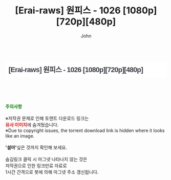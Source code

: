 ﻿---
layout: post
title:  "[Erai-raws] 원피스 - 1026 [1080p][720p][480p]"
author: John
categories: [ 애니메이션 ]
tags: [  ]
image:  
description: "[Erai-raws] 원피스 - 1026 [1080p][720p][480p] torrent 정보 공유"
toc: true
toc_sticky: true
---

<br>
<div class="view-img">
</div><div class="view-content" itemprop="description">
<h1 style="margin:0px;padding:0px 10px;list-style:none;font-size:22px;font-family:'Source Sans Pro', sans-serif;color:rgb(59,62,67);border-width:0px;white-space:nowrap;letter-spacing:-1px;line-height:50px;background-color:rgb(255,255,255);">[Erai-raws] 원피스 - 1026 [1080p][720p][480p]</h1> </div>
    
<br><br><br>
<p data-ke-size="size16"><b><span style="color: green;">주의사항</span></b><br /><br />※저작권 문제로 인해 토렌트 다운로드 링크는<br /><b><span style="color: red;">유사 이미지</span></b>에 숨겨뒀습니다.<br />※Due to copyright issues, the torrent download link is hidden where it looks like an image.<br /><br /><b>'설마'</b>싶은 것까지 확인해 보세요.<br /><br />숨김링크 클릭 시 마그넷 나타나지 않는 것은<br />저작권으로 인한 링크만료 자료로<br />1시간 간격으로 봇에 의해 마그넷 주소 갱신됩니다.</p>
